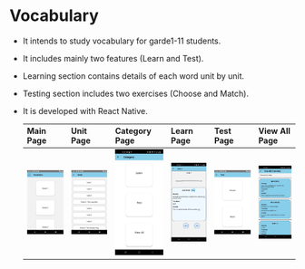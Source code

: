 # Vocabulary

- It intends to study vocabulary for garde1-11 students.
- It includes mainly two features (Learn and Test).
- Learning section contains details of each word unit by unit.
- Testing section includes two exercises (Choose and Match).
- It is developed with React Native.

  | Main Page                               | Unit Page                               | Category Page                                  | Learn Page                                | Test Page                               | View All Page                           |
  | --------------------------------------- | --------------------------------------- | ---------------------------------------------- | ----------------------------------------- | --------------------------------------- | --------------------------------------- |
  | <img src="images/main.png" width="300"> | <img src="images/unit.png" width="300"> | <img src="images/three_categ.jpg" width="250"> | <img src="images/detail.jpg" width="250"> | <img src="images/test.png" width="300"> | <img src="images/view.jpg" width="250"> |
